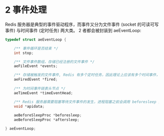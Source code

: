 # 2 事件处理


Redis 服务器是典型的事件驱动程序，而事件又分为文件事件 (socket 的可读可写事件) 与时间事件 (定时任务) 两大类。 2 者都会被封装到 aeEventLoop:

```C
typedef struct aeEventLoop {

    /** 事件循环是否结束 */
    int stop; 

    /** 文件事件数组，存储已经注册的文件事件 */
    aeFileEvent *events; 

    /** 存储被触发的文件事件, Redis 有多个定时任务，因此理论上应该有多个时间事件，多个时间事件形成链表 */
    aeFiredEvent *fired; 
    
    /** 为时间事件链表头节点 */
    aeTimeEvent *timeEventHead; 

    /** Redis 服务器需要阻塞等待文件事件的发生，进程阻塞之前会调用 beforesleep 函数，进程因为某种原因被唤醒之后会调用 aftersleep 函数 */
    void *apidata;
    
    aeBeforeSleepProc *beforesleep; 
    aeBeforeSleepProc *aftersleep;

} aeEventLoop;
```

